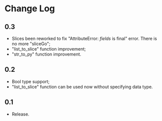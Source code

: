 Change Log
=========================

0.3
-------------------------
- Slices been reworked to fix "AttributeError: _fields_ is final" error. There is no more "sliceGo";
- "list_to_slice" function improvement;
- "str_to_py" function improvement.

0.2
-------------------------
- Bool type support;
- "list_to_slice" function can be used now without specifying data type.

0.1
-------------------------
- Release.